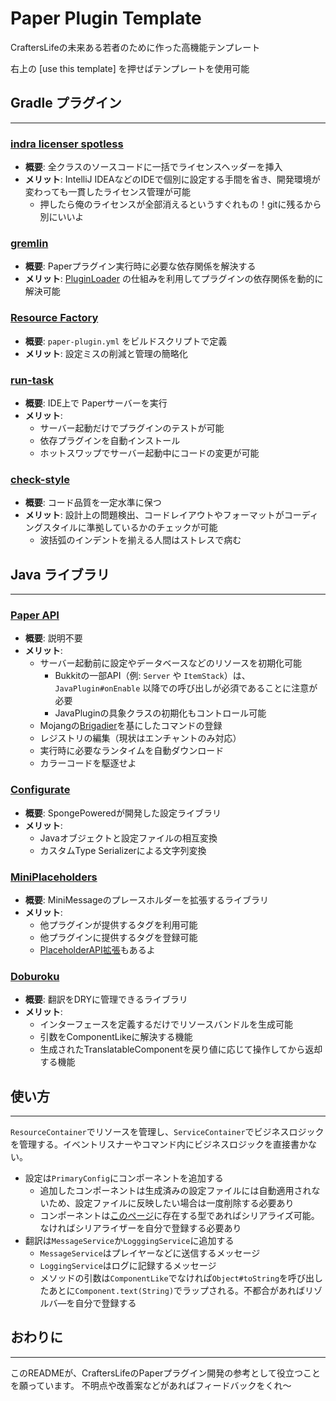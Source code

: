 # Paper Plugin Template
CraftersLifeの未来ある若者のために作った高機能テンプレート

右上の [use this template\] を押せばテンプレートを使用可能

## Gradle プラグイン

---

### [indra licenser spotless](https://github.com/KyoriPowered/indra/wiki/indra-licenser-spotless)

- **概要**: 全クラスのソースコードに一括でライセンスヘッダーを挿入
- **メリット**: IntelliJ IDEAなどのIDEで個別に設定する手間を省き、開発環境が変わっても一貫したライセンス管理が可能
  - 押したら俺のライセンスが全部消えるというすぐれもの！gitに残るから別にいいよ

### [gremlin](https://github.com/jpenilla/gremlin)

- **概要**: Paperプラグイン実行時に必要な依存関係を解決する
- **メリット**: [PluginLoader](https://docs.papermc.io/paper/dev/getting-started/paper-plugins#loaders) の仕組みを利用してプラグインの依存関係を動的に解決可能

### [Resource Factory](https://github.com/jpenilla/resource-factory)

- **概要**: `paper-plugin.yml` をビルドスクリプトで定義
- **メリット**: 設定ミスの削減と管理の簡略化

### [run-task](https://github.com/jpenilla/run-task)

- **概要**: IDE上で Paperサーバーを実行
- **メリット**:
  - サーバー起動だけでプラグインのテストが可能
  - 依存プラグインを自動インストール
  - ホットスワップでサーバー起動中にコードの変更が可能

### [check-style](https://docs.gradle.org/current/userguide/checkstyle_plugin.html)

- **概要**: コード品質を一定水準に保つ
- **メリット**: 設計上の問題検出、コードレイアウトやフォーマットがコーディングスタイルに準拠しているかのチェックが可能
  - 波括弧のインデントを揃える人間はストレスで病む

## Java ライブラリ

---

### [Paper API](https://docs.papermc.io/paper/dev/getting-started/paper-plugins)

- **概要**: 説明不要
- **メリット**:
  - サーバー起動前に設定やデータベースなどのリソースを初期化可能
    - Bukkitの一部API（例: `Server` や `ItemStack`）は、 `JavaPlugin#onEnable` 以降での呼び出しが必須であることに注意が必要
    - JavaPluginの具象クラスの初期化もコントロール可能
  - Mojangの[Brigadier](https://github.com/Mojang/brigadier)を基にしたコマンドの登録
  - レジストリの編集（現状はエンチャントのみ対応）
  - 実行時に必要なランタイムを自動ダウンロード
  - カラーコードを駆逐せよ

### [Configurate](https://github.com/SpongePowered/Configurate?tab=readme-ov-file)

- **概要**: SpongePoweredが開発した設定ライブラリ
- **メリット**:
  - Javaオブジェクトと設定ファイルの相互変換
  - カスタムType Serializerによる文字列変換

### [MiniPlaceholders](https://github.com/MiniPlaceholders/MiniPlaceholders)

- **概要**: MiniMessageのプレースホルダーを拡張するライブラリ 
- **メリット**:
  - 他プラグインが提供するタグを利用可能
  - 他プラグインに提供するタグを登録可能
  - [PlaceholderAPI拡張](https://modrinth.com/plugin/miniplaceholders-placeholderapi-expansion)もあるよ

### [Doburoku](https://github.com/NamiUni/doburoku)

- **概要**: 翻訳をDRYに管理できるライブラリ
- **メリット**:
    - インターフェースを定義するだけでリソースバンドルを生成可能
    - 引数をComponentLikeに解決する機能
    - 生成されたTranslatableComponentを戻り値に応じて操作してから返却する機能

## 使い方

---

`ResourceContainer`でリソースを管理し、`ServiceContainer`でビジネスロジックを管理する。イベントリスナーやコマンド内にビジネスロジックを直接書かない。

- 設定は`PrimaryConfig`にコンポーネントを追加する
  - 追加したコンポーネントは生成済みの設定ファイルには自動適用されないため、設定ファイルに反映したい場合は一度削除する必要あり
  - コンポーネントは[このページ](https://github.com/SpongePowered/Configurate/wiki/Type-Serializers)に存在する型であればシリアライズ可能。なければシリアライザーを自分で登録する必要あり
- 翻訳は`MessageService`か`LogggingService`に追加する
  - `MessageService`はプレイヤーなどに送信するメッセージ
  - `LoggingService`はログに記録するメッセージ
  - メソッドの引数は`ComponentLike`でなければ`Object#toString`を呼び出したあとに`Component.text(String)`でラップされる。不都合があればリゾルバ―を自分で登録する

## おわりに

---

このREADMEが、CraftersLifeのPaperプラグイン開発の参考として役立つことを願っています。
不明点や改善案などがあればフィードバックをくれ～
